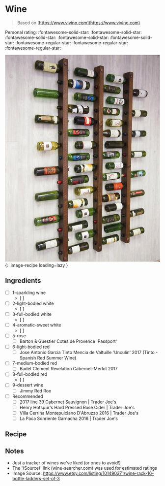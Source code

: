 <!-- Needs Manual Review -->

<!-- Do not modify sections with "AUTO-*". They are updated by make.py -->

# Wine

> Based on [https://www.vivino.com](https://www.vivino.com)

<!-- rating=2; (User can specify rating on scale of 1-5) -->
<!-- AUTO-UserRating -->
Personal rating: :fontawesome-solid-star: :fontawesome-solid-star: :fontawesome-solid-star: :fontawesome-solid-star: :fontawesome-solid-star: :fontawesome-regular-star: :fontawesome-regular-star: :fontawesome-regular-star:
<!-- /AUTO-UserRating -->

<!-- name_image=wine.jpg; (User can specify image name if multiple exist) -->
<!-- AUTO-Image -->
![wine.jpg](./wine.jpg){: .image-recipe loading=lazy }
<!-- /AUTO-Image -->

## Ingredients

* [ ] 1-sparkling wine
    * [ ]
* [ ] 2-light-bodied white
    * [ ]
* [ ] 3-full-bodied white
    * [ ]
* [ ] 4-aromatic-sweet white
    * [ ]
* [ ] 5-rose
    * [ ] Barton & Guestier Cotes de Provence 'Passport'
* [ ] 6-light-bodied red
    * [ ] Jose Antonio Garcia Tinto Mencia de Valtuille 'Unculin' 2017  (Tinto - Spanish Red Summer Wine)
* [ ] 7-medium-bodied red
    * [ ] Badet Clement Revelation Cabernet-Merlot 2017
* [ ] 8-full-bodied red
    * [ ]
* [ ] 9-dessert wine
    * [ ] Jimmy Red Roo
* [ ] Recommended
    * [ ] 2017 line 39 Cabernet Sauvignon | Trader Joe's
    * [ ] Henry Hotspur's Hard Pressed Rose Cider | Trader Joe's
    * [ ] Villa Cerrina Montepulciano D'Abruzzo 2016 | Trader Joe's
    * [ ] La Paca Sonriente Garnacha 2016 | Trader Joe's

## Recipe



## Notes

* Just a tracker of wines we've liked (or ones to avoid!)
* The '(Source)' link (wine-searcher.com) was used for estimated ratings
* Image Source: https://www.etsy.com/listing/101490371/wine-rack-16-bottle-ladders-set-of-3
